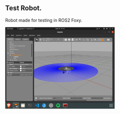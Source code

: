 ## Test Robot.

Robot made for testing in ROS2 Foxy.

<img src="assets/Screenshot from 2022-09-20 22-33-20.png"  width="350">
